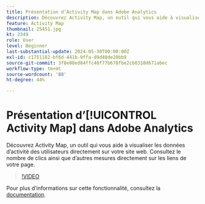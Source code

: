 ```yaml
---
title: Présentation d’Activity Map dans Adobe Analytics
description: Découvrez Activity Map, un outil qui vous aide à visualiser les données d’activité des utilisateurs directement sur votre site web. Consultez le nombre de clics ainsi que d’autres mesures directement sur les liens de votre page.
feature: Activity Map
thumbnail: 25451.jpg
kt: 2349
role: User
level: Beginner
last-substantial-update: 2024-05-30T00:00:00Z
exl-id: c1751182-bf6d-441b-9ffa-d9d40de20bb9
source-git-commit: 3f8e08ed84ffc40f77b678fbe2cb0310d671abec
workflow-type: tm+mt
source-wordcount: '88'
ht-degree: 44%

---
```


# Présentation d’[!UICONTROL Activity Map] dans Adobe Analytics

Découvrez Activity Map, un outil qui vous aide à visualiser les données d’activité des utilisateurs directement sur votre site web. Consultez le nombre de clics ainsi que d’autres mesures directement sur les liens de votre page.

>[!VIDEO](https://video.tv.adobe.com/v/25451/?quality=12&learn=on)

Pour plus dʼinformations sur cette fonctionnalité, consultez la [documentation](https://experienceleague.adobe.com/en/docs/analytics/analyze/activity-map/activity-map).
